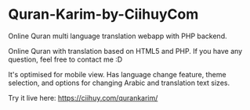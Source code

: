 # Quran-Karim-by-CiihuyCom
Online Quran multi language translation webapp with PHP backend.

Online Quran with translation based on HTML5 and PHP.
If you have any question, feel free to contact me :D

It's optimised for mobile view. Has language change feature, theme selection, and options for changing Arabic and translation text sizes.

Try it live here: https://ciihuy.com/qurankarim/
